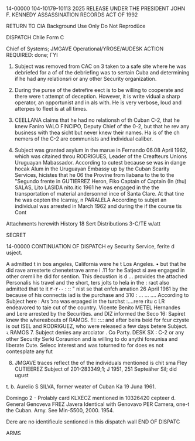 14-00000
104-10179-10113 2025 RELEASE UNDER THE PRESIDENT JOHN F. KENNEDY ASSASSINATION RECORDS ACT OF 1992

RETURN TO CIA
Background Use Only
Do Not Reprodüce

DISPATCH Chile
Form
C

Chief of Systems; JMGAVE
Operational/YROSE/AUDESK
ACTION REQUIRED: done; ΓΥΙ

1. Subject was removed from CAC on 3 taken
to a safe site where he was debriefed for a of
of the debriefing was to sertain
Cuba and determining if he had any relationsri or
any other Security organization.

2. During the purse of the detrefire eect is
to be willing to cooperate and there were t
attempt of deception. However, it is write vidual
a sharp operator, an opportunist and in als with.
He is very verbose, loud and atterpes to fleet is
at all times.

3. CEELLANA claims that he had no relationsh of th
Cuban C-2, that he knew Faniro VALO FINCIPO,
Deputy Chief of the 0-2, but that he rev any
business with thea
sicht but never knew their names. Ha is of the ch
nemers of the C-2 are communists and individual caliber.

4. Subject was granted asylum in the marue
in Fernando
06.08
April 1962, which was citained throu RODRIGUES,
Leader of the Creafteurs Unions
Uruguayan Mabassador. According to cutest because se was in dange
hocak Alum
in the Uruguayan Embassy up by the Cuban Scarity Services, hicistes that he
06 the Provine
from liabana to the to the "Segundo frente in GUTIERREZ Heron, Fiko Captain
of Captain (In (thu) SALAS, Lito LASIDA nito.itic
1961 he was engaged in the the transportation of material andersonnel
ince of Santa Clare. At that tine he was cepten the Icarray, n
PARALELA According to subjet an individual
was arrested in March 1962 and during the if the course
tis Cont

Attachments herewith
History 18 Sert
Distributions
3-C/TE w/att

SECRET

14-00000
CONTINUATION OF
DISPATCH
ey Security Service, ferite d
usject.

A admitted t
in bos angeles, California were he t
Los Angeles.
•
but that he did rave arresterte
chenetetrave arme i
.11
for
he Satject si ave engaged in other cremli
he did for sention. This decustion is d
... provides the attached Personalis
his travel and the short, ters jolts to hela in the
:
ract also admitted that te it ٣٠٢٠٠
:
::
"
nist
se that
enfch
amation
26 April
1961 by the because of his connectis iad
is the purchase and 310 : ... ... ....
According to Subject here : Ars
נהל was erpaged in the turchst :....rere
ritu
c
LR
endeavored to taie cut of the country.
Vicente Benito METEL Hernandes and
Lere arrested by the Securities.
and
DIZ informed the Seco 16:
Sapiret knew
the whereabouts of RAMOS. !!:: ::.:
and after beira beid for fcur czyste is out ISEL and
RODRIGUEZ, who were released a few days betere
Subject.
২
RAMOS
7. Subject denies any arcciator . Co
Party.
DESK
SX
:
C-2 or any other Security Serki
Coraunion and is willing to do anythi
foreunisa and liberate Cute. Selecc
interest and was toturned to for
does
es not contesplate any fut

8. JMGAVE traces reflect the
of the individuals mentioned is chit sma
Fley CUTIEEREZ
Subject of 201-283349;1; J
1951,
251 Septeäher Sil; did
ugust

t. b. Aurelio S
SILVA, former weater of Cuban Ka
19 Juna 1961.

Domingo 2 - Prolably card
KLXECZ mentioned in 10326420 cepteer
d. General Genoveva FREZ Javera
Identical with Genovavo PER Camera, one-t
the Cuban. Arny. See Min-5500, 2000. 1954.

Dere are no identifieule
sentioned in this dispatch
wall
END OF DISPATC

ARMS

